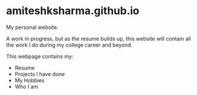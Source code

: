 # amiteshksharma.github.io
My personal website.

A work in progress, but as the resume builds up, this website will contain all
the work I do during my college career and beyond.

This webpage contains my:
- Resume
- Projects I have done
- My Hobbies
- Who I am


